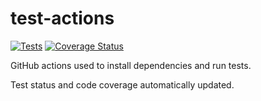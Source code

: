 # test-actions

[![Tests](https://github.com/tonytony99/test-actions/actions/workflows/tests.yml/badge.svg)](https://github.com/tonytony99/test-actions/actions/workflows/tests.yml/)
[![Coverage Status](https://coveralls.io/repos/github/tonytony99/test-actions/badge.svg?branch=main)](https://coveralls.io/github/tonytony99/test-actions?branch=main)

GitHub actions used to install dependencies and run tests. 

Test status and code coverage automatically updated.
